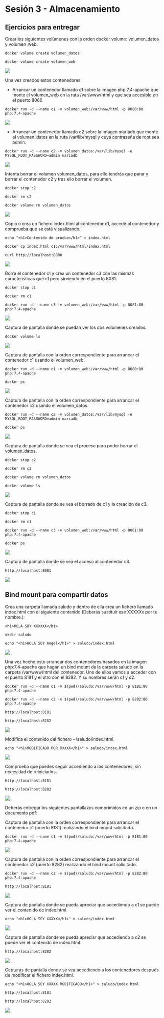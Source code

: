 # Sesión 3 - Almacenamiento

## Ejercicios para entregar

Crear los siguientes volúmenes con la orden docker volume: volumen_datos y volumen_web.

`docker volume create volumen_datos`

`docker volume create volumen_web`

![](/Images/img.png)

Una vez creados estos contenedores:

- Arrancar un contenedor llamado c1 sobre la imagen php:7.4-apache que monte el volumen_web en la ruta /var/www/html y que sea accesible en el puerto 8080.

`docker run -d --name c1 -v volumen_web:/var/www/html -p 8080:80 php:7.4-apache`

![](/Images/img.png)

- Arrancar un contenedor llamado c2 sobre la imagen mariadb que monte el volumen_datos en la ruta /var/lib/mysql y cuya contraseña de root sea admin.

`docker run -d --name c2 -v volumen_datos:/var/lib/mysql -e MYSQL_ROOT_PASSWORD=admin mariadb`

![](/Images/img.png)


Intenta borrar el volumen volumen_datos, para ello tendrás que parar y borrar el contenedor c2 y tras ello borrar el volumen.

`docker stop c2`

`docker rm c2`

`docker volume rm volumen_datos`

![](/Images/img.png)

Copia o crea un fichero index.html al contenedor c1, accede al contenedor y comprueba que se está visualizando.

`echo "<h1>Contenido de prueba</h1>" > index.html`

`docker cp index.html c1:/var/www/html/index.html`

`curl http://localhost:8080`

![](/Images/img.png)

Borra el contenedor c1 y crea un contenedor c3 con las mismas características que c1 pero sirviendo en el puerto 8081.

`docker stop c1`

`docker rm c1`

`docker run -d --name c3 -v volumen_web:/var/www/html -p 8081:80 php:7.4-apache`

![](/Images/img.png)


Captura de pantalla donde se puedan ver los dos volúmenes creados.

`docker volume ls`

![](/Images/img.png)

Captura de pantalla con la orden correspondiente para arrancar el contenedor c1 usando el volumen_web.

`docker run -d --name c1 -v volumen_web:/var/www/html -p 8080:80 php:7.4-apache`

`docker ps`

![](/Images/img.png)

Captura de pantalla con la orden correspondiente para arrancar el contenedor c2 usando el volumen_datos.

`docker run -d --name c2 -v volumen_datos:/var/lib/mysql -e MYSQL_ROOT_PASSWORD=admin mariadb`

`docker ps`

![](/Images/img.png)

Captura de pantalla donde se vea el proceso para poder borrar el volumen_datos.

`docker stop c2`

`docker rm c2`

`docker volume rm volumen_datos`

`docker volume ls`

![](/Images/img.png)

Captura de pantalla donde se vea el borrado de c1 y la creación de c3.

`docker stop c1`

`docker rm c1`

`docker run -d --name c3 -v volumen_web:/var/www/html -p 8081:80 php:7.4-apache`

`docker ps`

![](/Images/img.png)

Captura de pantalla donde se vea el acceso al contenedor c3.

`http://localhost:8081`

![](/Images/img.png)


## Bind mount para compartir datos

Crea una carpeta llamada saludo y dentro de ella crea un fichero llamado index.html con el siguiente contenido (Deberás sustituir ese XXXXXx por tu nombre.):

`<h1>HOLA SOY XXXXXX</h1>`

`mkdir saludo`

`echo "<h1>HOLA SOY Angel</h1>" > saludo/index.html`

![](/Images/img.png)

Una vez hecho esto arrancar dos contenedores basados en la imagen php:7.4-apache que hagan un bind mount de la carpeta saludo en la carpeta /var/www/html del contenedor. Uno de ellos vamos a acceder con el puerto 8181 y el otro con el 8282. Y su nombres serán c1 y c2.

`docker run -d --name c1 -v $(pwd)/saludo:/var/www/html -p 8181:80 php:7.4-apache`

`docker run -d --name c2 -v $(pwd)/saludo:/var/www/html -p 8282:80 php:7.4-apache`

`http://localhost:8181`

`http://localhost:8282`

![](/Images/img.png)

Modifica el contenido del fichero ~/saludo/index.html.

`echo "<h1>MODIFICADO POR XXXXX</h1>" > saludo/index.html`

![](/Images/img.png)

Comprueba que puedes seguir accediendo a los contenedores, sin necesidad de reiniciarlos.

`http://localhost:8181`

`http://localhost:8282`

![](/Images/img.png)

Deberás entregar los siguientes pantallazos comprimidos en un zip o en un documento pdf:

Captura de pantalla con la orden correspondiente para arrancar el contenedor c1 (puerto 8181) realizando el bind mount solicitado.

`docker run -d --name c1 -v $(pwd)/saludo:/var/www/html -p 8181:80 php:7.4-apache`

![](/Images/img.png)

Captura de pantalla con la orden correspondiente para arrancar el contenedor c2 (puerto 8282) realizando el bind mount solicitado.

`docker run -d --name c2 -v $(pwd)/saludo:/var/www/html -p 8282:80 php:7.4-apache`

`http://localhost:8181`

![](/Images/img.png)

Captura de pantalla donde se pueda apreciar que accediendo a c1 se puede ver el contenido de index.html.

`echo "<h1>HOLA SOY XXXXX</h1>" > saludo/index.html`

![](/Images/img.png)

Captura de pantalla donde se pueda apreciar que accediendo a c2 se puede ver el contenido de index.html.

`http://localhost:8282`

![](/Images/img.png)

Capturas de pantalla donde se vea accediendo a los contenedores después de modificar el fichero index.html.

`echo "<h1>HOLA SOY XXXXX MODIFICADO</h1>" > saludo/index.html`

`http://localhost:8181`

`http://localhost:8282`

![](/Images/img.png)
